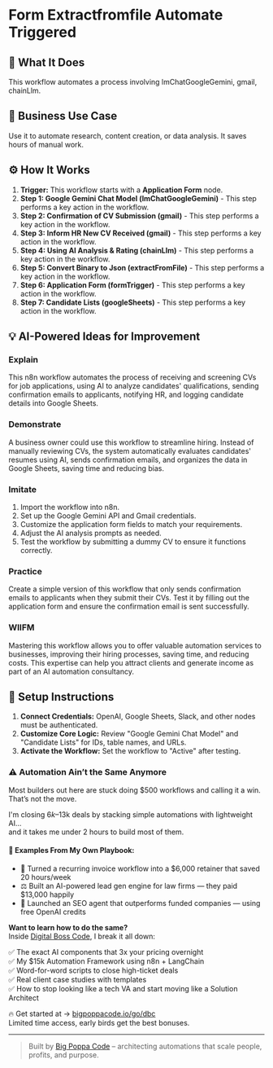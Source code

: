 # Form Extractfromfile Automate Triggered

## 🚀 What It Does
This workflow automates a process involving lmChatGoogleGemini, gmail, chainLlm.

## 💼 Business Use Case
Use it to automate research, content creation, or data analysis. It saves hours of manual work.

## ⚙️ How It Works
1.  **Trigger:** This workflow starts with a **Application Form** node.
2. **Step 1: Google Gemini Chat Model (lmChatGoogleGemini)** - This step performs a key action in the workflow.
3. **Step 2: Confirmation of CV Submission (gmail)** - This step performs a key action in the workflow.
4. **Step 3: Inform HR New CV Received (gmail)** - This step performs a key action in the workflow.
5. **Step 4: Using AI Analysis & Rating (chainLlm)** - This step performs a key action in the workflow.
6. **Step 5: Convert Binary to Json (extractFromFile)** - This step performs a key action in the workflow.
7. **Step 6: Application Form (formTrigger)** - This step performs a key action in the workflow.
8. **Step 7: Candidate Lists (googleSheets)** - This step performs a key action in the workflow.

## 💡 AI-Powered Ideas for Improvement
### Explain
This n8n workflow automates the process of receiving and screening CVs for job applications, using AI to analyze candidates' qualifications, sending confirmation emails to applicants, notifying HR, and logging candidate details into Google Sheets.

### Demonstrate
A business owner could use this workflow to streamline hiring. Instead of manually reviewing CVs, the system automatically evaluates candidates' resumes using AI, sends confirmation emails, and organizes the data in Google Sheets, saving time and reducing bias.

### Imitate
1. Import the workflow into n8n.
2. Set up the Google Gemini API and Gmail credentials.
3. Customize the application form fields to match your requirements.
4. Adjust the AI analysis prompts as needed.
5. Test the workflow by submitting a dummy CV to ensure it functions correctly.

### Practice
Create a simple version of this workflow that only sends confirmation emails to applicants when they submit their CVs. Test it by filling out the application form and ensure the confirmation email is sent successfully.

### WIIFM
Mastering this workflow allows you to offer valuable automation services to businesses, improving their hiring processes, saving time, and reducing costs. This expertise can help you attract clients and generate income as part of an AI automation consultancy.

## 🔧 Setup Instructions
1. **Connect Credentials:** OpenAI, Google Sheets, Slack, and other nodes must be authenticated.
2. **Customize Core Logic:** Review "Google Gemini Chat Model" and "Candidate Lists" for IDs, table names, and URLs.
3. **Activate the Workflow:** Set the workflow to "Active" after testing.

### ⚠️ Automation Ain’t the Same Anymore

Most builders out here are stuck doing $500 workflows and calling it a win.  
That’s not the move.  

I'm closing $6k–$13k deals by stacking simple automations with lightweight AI...  
and it takes me under 2 hours to build most of them.

#### 🧠 Examples From My Own Playbook:
- 🔁 Turned a recurring invoice workflow into a $6,000 retainer that saved 20 hours/week  
- ⚖️ Built an AI-powered lead gen engine for law firms — they paid $13,000 happily  
- 🚀 Launched an SEO agent that outperforms funded companies — using free OpenAI credits  

**Want to learn how to do the same?**  
Inside [Digital Boss Code](https://bigpoppacode.io/go/dbc), I break it all down:

✅ The exact AI components that 3x your pricing overnight  
✅ My $15k Automation Framework using n8n + LangChain  
✅ Word-for-word scripts to close high-ticket deals  
✅ Real client case studies with templates  
✅ How to stop looking like a tech VA and start moving like a Solution Architect  

🔥 Get started at → [bigpoppacode.io/go/dbc](https://bigpoppacode.io/go/dbc)  
Limited time access, early birds get the best bonuses.

---
> Built by [Big Poppa Code](https://bigpoppacode.io) – architecting automations that scale people, profits, and purpose.
